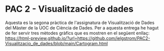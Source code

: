 # PAC 2 - Visualització de dades

Aquesta es la segona pràctica de l'assignatura de Visualització de Dades del Màster de la UOC de Ciència de Dades. Per a aquesta entrega he hagut de fer servir tres mètodes gràfics que es mostren en el següent enllaç:
https://html-preview.github.io/?url=https://github.com/ielgstrom/PAC2-Visualitzacio_de_dades/blob/main/Cartogram.html
